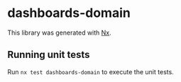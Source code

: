 # dashboards-domain

This library was generated with [Nx](https://nx.dev).

## Running unit tests

Run `nx test dashboards-domain` to execute the unit tests.
